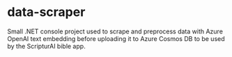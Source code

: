 # data-scraper

Small .NET console project used to scrape and preprocess data with Azure OpenAI text embedding before uploading it to Azure Cosmos DB to be used by the ScripturAI bible app.
